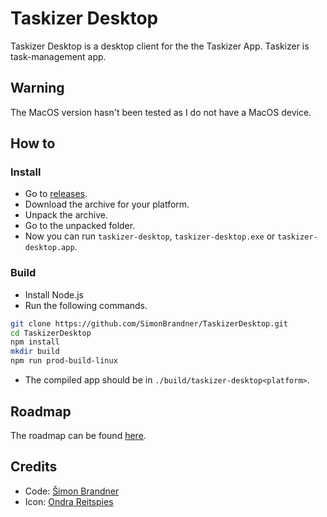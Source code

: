 # Taskizer Desktop

Taskizer Desktop is a desktop client for the the Taskizer App. Taskizer is task-management app.

## Warning

The MacOS version hasn't been tested as I do not have a MacOS device.

## How to

### Install

+ Go to [releases](https://github.com/SimonBrandner/TaskizerDesktop/releases).
+ Download the archive for your platform.
+ Unpack the archive.
+ Go to the unpacked folder.
+ Now you can run `taskizer-desktop`, `taskizer-desktop.exe` or `taskizer-desktop.app`.

### Build

+ Install Node.js
+ Run the following commands.

``` bash
git clone https://github.com/SimonBrandner/TaskizerDesktop.git
cd TaskizerDesktop
npm install
mkdir build
npm run prod-build-linux
```

+ The compiled app should be in `./build/taskizer-desktop<platform>`.

## Roadmap

The roadmap can be found [here](https://github.com/users/SimonBrandner/projects/2).

## Credits

+ Code: [Šimon Brandner](https://github.com/users/SimonBrandner)
+ Icon: [Ondra Reitspies](https://github.com/OReitspies)
